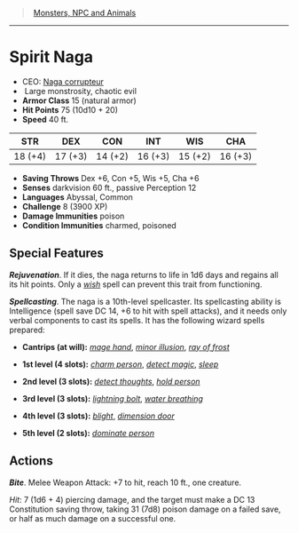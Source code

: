 ﻿> [Monsters, NPC and Animals](srd_monsters.md)

---

# Spirit Naga

- CEO: [Naga corrupteur](hd_monsters_naga_corrupteur.md)
-  Large monstrosity, chaotic evil
- **Armor Class** 15 (natural armor)
- **Hit Points** 75 (10d10 + 20)
- **Speed** 40 ft.

|STR|DEX|CON|INT|WIS|CHA|
|---|---|---|---|---|---|
|18 (+4)|17 (+3)|14 (+2)|16 (+3)|15 (+2)|16 (+3)|

- **Saving Throws** Dex +6, Con +5, Wis +5, Cha +6
- **Senses** darkvision 60 ft., passive Perception 12
- **Languages** Abyssal, Common
- **Challenge** 8 (3900 XP)
- **Damage Immunities** poison
- **Condition Immunities** charmed, poisoned

## Special Features

**_Rejuvenation_**. If it dies, the naga returns to life in 1d6 days and regains all its hit points. Only a _[wish](srd_spells_wish.md)_ spell can prevent this trait from functioning.

**_Spellcasting_**. The naga is a 10th-level spellcaster. Its spellcasting ability is Intelligence (spell save DC 14, +6 to hit with spell attacks), and it needs only verbal components to cast its spells. It has the following wizard spells prepared:

* **Cantrips (at will):** _[mage hand](srd_spells_mage_hand.md)_, _[minor illusion](srd_spells_minor_illusion.md)_, _[ray of frost](srd_spells_ray_of_frost.md)_

* **1st level (4 slots):** _[charm person](srd_spells_charm_person.md)_, _[detect magic](srd_spells_detect_magic.md)_, _[sleep](srd_spells_sleep.md)_

* **2nd level (3 slots):** _[detect thoughts](srd_spells_detect_thoughts.md)_, _[hold person](srd_spells_hold_person.md)_

* **3rd level (3 slots):** _[lightning bolt](srd_spells_lightning_bolt.md)_, _[water breathing](srd_spells_water_breathing.md)_

* **4th level (3 slots):** _[blight](srd_spells_blight.md)_, _[dimension door](srd_spells_dimension_door.md)_

* **5th level (2 slots):** _[dominate person](srd_spells_dominate_person.md)_

## Actions

**_Bite_**. Melee Weapon Attack: +7 to hit, reach 10 ft., one creature.

_Hit_: 7 (1d6 + 4) piercing damage, and the target must make a DC 13 Constitution saving throw, taking 31 (7d8) poison damage on a failed save, or half as much damage on a successful one.


